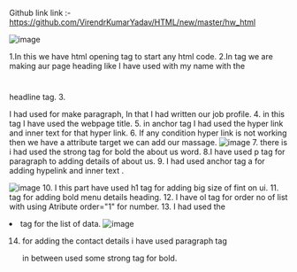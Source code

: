 Github link link :- https://github.com/VirendrKumarYadav/HTML/new/master/hw_html

![image](https://github.com/VirendrKumarYadav/HTML/assets/87600216/270103f3-54ea-4b05-8232-29dbfa89f899)

1.In this we have html opening tag to start any html code.
2.In <head> </head>tag we are making aur page heading like I have used with my name with the <h1></h1> headline tag.
3.<p></p> I had used for make paragraph, In that I had written our job profile.
4.<title></title> in this tag I have used the webpage title.
5.<a></a> in anchor tag I had used the hyper link and inner text for that hyper link.
6. If any condition hyper link is not working then we have a attribute target we can add our massage.
![image](https://github.com/VirendrKumarYadav/HTML/assets/87600216/7805cd6c-c317-43e5-a033-8f80112fb2ae)
7. there is i had used the strong tag for bold the about us word.
8.I have used p tag for paragraph to adding details of about us.
9. I had used anchor tag a for adding hypelink and inner text .

![image](https://github.com/VirendrKumarYadav/HTML/assets/87600216/69ccd909-48de-48d0-a455-8d3809338940)
10. I this part have used h1 tag for adding big size of fint on ui.
11. <stong >tag for adding bold menu details heading.
12. I have ol tag for order no of list with using Atribute order="1" for number.
13. I had used the <li> tag for the list of data.
![image](https://github.com/VirendrKumarYadav/HTML/assets/87600216/b14e8bbc-f6ed-469c-b0d6-5009397290c1)

14. for adding the contact details i have used paragraph tag <p>  in between used some strong tag for bold.

